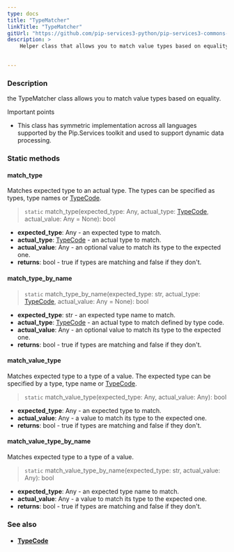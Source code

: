 ```yaml
---
type: docs
title: "TypeMatcher"
linkTitle: "TypeMatcher"
gitUrl: "https://github.com/pip-services3-python/pip-services3-commons-python"
description: >
    Helper class that allows you to match value types based on equality.
 

---
```


### Description

the TypeMatcher class allows you to match value types based on equality.

Important points

- This class has symmetric implementation across all languages supported by the Pip.Services toolkit and used to support dynamic data processing.

### Static methods

#### match_type
Matches expected type to an actual type.
The types can be specified as types, type names or [TypeCode](../../convert/type_code).

> `static` match_type(expected_type: Any, actual_type: [TypeCode](../../convert/type_code), actual_value: Any = None): bool

- **expected_type**: Any - an expected type to match.
- **actual_type**: [TypeCode](../../convert/type_code) - an actual type to match.
- **actual_value**: Any - an optional value to match its type to the expected one.
- **returns**: bool - true if types are matching and false if they don't.


#### match_type_by_name

> `static` match_type_by_name(expected_type: str, actual_type: [TypeCode](../../convert/type_code), actual_value: Any = None): bool

- **expected_type**: str - an expected type name to match. 
- **actual_type**: [TypeCode](../../convert/type_code) - an actual type to match defined by type code.
- **actual_value**: Any - an optional value to match its type to the expected one.
- **returns**: bool - true if types are matching and false if they don't.


#### match_value_type
Matches expected type to a type of a value.
The expected type can be specified by a type, type name or [TypeCode](../../convert/type_code).

> `static` match_value_type(expected_type: Any, actual_value: Any): bool

- **expected_type**: Any - an expected type to match.
- **actual_value**: Any -  a value to match its type to the expected one.
- **returns**: bool - true if types are matching and false if they don't.

#### match_value_type_by_name
Matches expected type to a type of a value.

> `static` match_value_type_by_name(expected_type: str, actual_value: Any): bool

- **expected_type**: Any - an expected type name to match.
- **actual_value**: Any -  a value to match its type to the expected one.
- **returns**: bool - true if types are matching and false if they don't.


### See also
- #### [TypeCode](../../convert/type_code)
